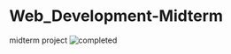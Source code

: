 # Web_Development-Midterm
midterm project
![completed](https://github.com/bariskko/Web_Development-Midterm/assets/151639969/e569f51d-0515-421f-9eb3-78ca2b6dbe5c)

